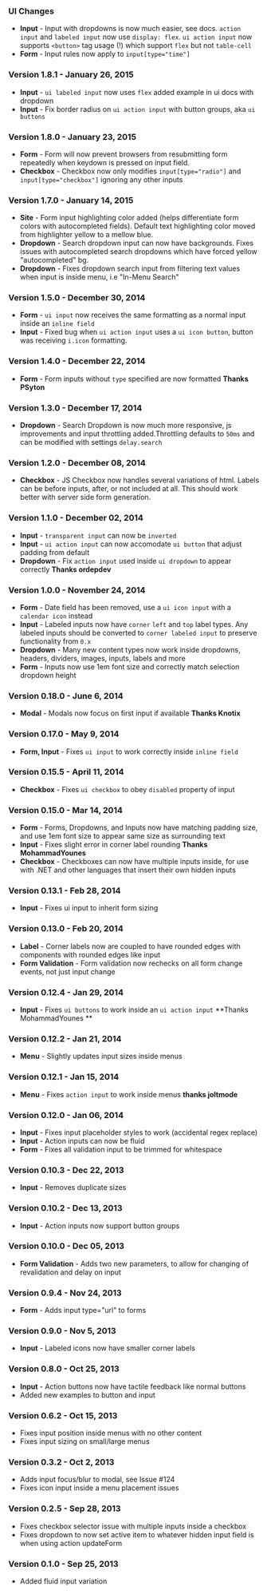 ### UI Changes

- **Input** - Input with dropdowns is now much easier, see docs. `action input` and `labeled input` now use `display: flex`. `ui action input` now supports `<button>` tag usage (!) which support `flex` but not `table-cell`
- **Form** - Input rules now apply to `input[type="time"]`

### Version 1.8.1 - January 26, 2015

- **Input** - `ui labeled input` now uses  `flex` added example in ui docs with dropdown
- **Input** - Fix border radius on `ui action input` with button groups, aka `ui buttons`

### Version 1.8.0 - January 23, 2015

- **Form** - Form will now prevent browsers from resubmitting form repeatedly when keydown is pressed on input field.
- **Checkbox** - Checkbox now only modifies `input[type="radio"]` and `input[type="checkbox"]` ignoring any other inputs

### Version 1.7.0 - January 14, 2015

- **Site** - Form input highlighting color added (helps differentiate form colors with autocompleted fields). Default text highlighting color moved from highlighter yellow to a mellow blue.
- **Dropdown** - Search dropdown input can now have backgrounds. Fixes issues with autocompleted search dropdowns which have forced yellow "autocompleted" bg.
- **Dropdown** - Fixes dropdown search input from filtering text values when input is inside menu, i.e "In-Menu Search"

### Version 1.5.0 - December 30, 2014

- **Form** - ``ui input`` now receives the same formatting as a normal input inside an ``inline field``
- **Input** - Fixed bug when ``ui action input`` uses a ``ui icon button``, button was receiving `i.icon` formatting.

### Version 1.4.0 - December 22, 2014

- **Form** - Form inputs without ``type`` specified are now formatted **Thanks PSyton**

### Version 1.3.0 - December 17, 2014

- **Dropdown** - Search Dropdown is now much more responsive, js improvements and input throttling added.Throttling defaults to `50ms` and can be modified with settings ``delay.search``

### Version 1.2.0 - December 08, 2014

- **Checkbox** - JS Checkbox now handles several variations of html. Labels can be before inputs, after, or not included at all. This should work better with server side form generation.

### Version 1.1.0 - December 02, 2014

- **Input** - ``transparent input`` can now be ``inverted``
- **Input** - ``ui action input`` can now accomodate ``ui button`` that adjust padding from default
- **Dropdown** - Fix ``action input`` used inside ``ui dropdown`` to appear correctly **Thanks ordepdev**

### Version 1.0.0 - November 24, 2014

- **Form** - Date field has been removed, use a ``ui icon input`` with a ``calendar icon`` instead
- **Input** - Labeled inputs now have ``corner`` ``left`` and ``top`` label types. Any labeled inputs should be converted to ``corner labeled input`` to preserve functionality from ``0.x``
- **Dropdown** - Many new content types now work inside dropdowns, headers, dividers, images, inputs, labels and more
- **Form** - Inputs now use 1em font size and correctly match selection dropdown height

### Version 0.18.0 - June 6, 2014

- **Modal** - Modals now focus on first input if available **Thanks Knotix**

### Version 0.17.0 - May 9, 2014

- **Form, Input** - Fixes ``ui input`` to work correctly inside ``inline field``

### Version 0.15.5 - April 11, 2014

- **Checkbox** - Fixes ``ui checkbox`` to obey ``disabled`` property of input

### Version 0.15.0 - Mar 14, 2014

- **Form** - Forms, Dropdowns, and Inputs now have matching padding size, and use 1em font size to appear same size as surrounding text
- **Input** - Fixes slight error in corner label rounding **Thanks MohammadYounes**
- **Checkbox** - Checkboxes can now have multiple inputs inside, for use with .NET and other languages that insert their own hidden inputs

### Version 0.13.1 - Feb 28, 2014

- **Input** - Fixes ui input to inherit form sizing

### Version 0.13.0 - Feb 20, 2014

- **Label** - Corner labels now are coupled to have rounded edges with components with rounded edges like input
- **Form Validation** - Form validation now rechecks on all form change events, not just input change

### Version 0.12.4 - Jan 29, 2014

- **Input** - Fixes ``ui buttons`` to work inside an ``ui action input`` **Thanks MohammadYounes **

### Version 0.12.2 - Jan 21, 2014

- **Menu** - Slightly updates input sizes inside menus

### Version 0.12.1 - Jan 15, 2014

- **Menu** - Fixes ``action input`` to work inside menus  **thanks joltmode**

### Version 0.12.0 - Jan 06, 2014

- **Input** - Fixes input placeholder styles to work (accidental regex replace)
- **Input** - Action inputs can now be fluid
- **Form** - Fixes all validation input to be trimmed for whitespace

### Version 0.10.3 - Dec 22, 2013

- **Input** - Removes duplicate sizes

### Version 0.10.2 - Dec 13, 2013

- **Input** - Action inputs now support button groups

### Version 0.10.0 - Dec 05, 2013

- **Form Validation** - Adds two new parameters, to allow for changing of revalidation and delay on input

### Version 0.9.4 - Nov 24, 2013

- **Form** - Adds input type="url" to forms

### Version 0.9.0 - Nov 5, 2013

- **Input** - Labeled icons now have smaller corner labels

### Version 0.8.0 - Oct 25, 2013

- **Input** - Action buttons now have tactile feedback like normal buttons
- Added new examples to button and input

### Version 0.6.2 - Oct 15, 2013

- Fixes input position inside menus with no other content
- Fixes input sizing on small/large menus

### Version 0.3.2 - Oct 2, 2013

- Adds input focus/blur to modal, see Issue #124
- Fixes icon input inside a menu placement issues

### Version 0.2.5 - Sep 28, 2013

- Fixes checkbox  selector issue with multiple inputs inside a checkbox
- Fixes dropdown to now set active item to whatever hidden input field is when using action updateForm

### Version 0.1.0 - Sep 25, 2013

- Added fluid input variation